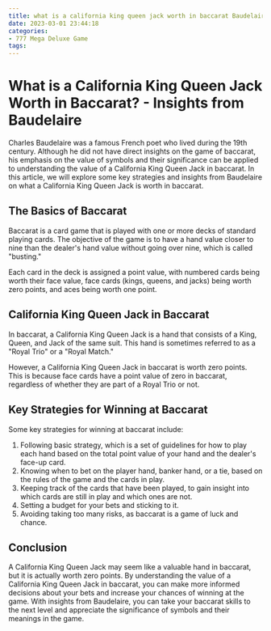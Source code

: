 ```yaml
---
title: what is a california king queen jack worth in baccarat Baudelaire
date: 2023-03-01 23:44:18
categories:
- 777 Mega Deluxe Game
tags:
---
```

# What is a California King Queen Jack Worth in Baccarat? - Insights from Baudelaire

Charles Baudelaire was a famous French poet who lived during the 19th century. Although he did not have direct insights on the game of baccarat, his emphasis on the value of symbols and their significance can be applied to understanding the value of a California King Queen Jack in baccarat. In this article, we will explore some key strategies and insights from Baudelaire on what a California King Queen Jack is worth in baccarat.

## The Basics of Baccarat

Baccarat is a card game that is played with one or more decks of standard playing cards. The objective of the game is to have a hand value closer to nine than the dealer's hand value without going over nine, which is called "busting."

Each card in the deck is assigned a point value, with numbered cards being worth their face value, face cards (kings, queens, and jacks) being worth zero points, and aces being worth one point.

## California King Queen Jack in Baccarat

In baccarat, a California King Queen Jack is a hand that consists of a King, Queen, and Jack of the same suit. This hand is sometimes referred to as a "Royal Trio" or a "Royal Match."

However, a California King Queen Jack in baccarat is worth zero points. This is because face cards have a point value of zero in baccarat, regardless of whether they are part of a Royal Trio or not.

## Key Strategies for Winning at Baccarat

Some key strategies for winning at baccarat include:

1. Following basic strategy, which is a set of guidelines for how to play each hand based on the total point value of your hand and the dealer's face-up card.
2. Knowing when to bet on the player hand, banker hand, or a tie, based on the rules of the game and the cards in play.
3. Keeping track of the cards that have been played, to gain insight into which cards are still in play and which ones are not.
4. Setting a budget for your bets and sticking to it.
5. Avoiding taking too many risks, as baccarat is a game of luck and chance.

## Conclusion

A California King Queen Jack may seem like a valuable hand in baccarat, but it is actually worth zero points. By understanding the value of a California King Queen Jack in baccarat, you can make more informed decisions about your bets and increase your chances of winning at the game. With insights from Baudelaire, you can take your baccarat skills to the next level and appreciate the significance of symbols and their meanings in the game.